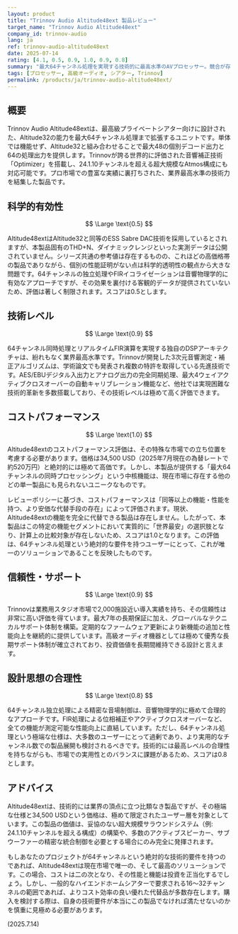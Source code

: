 ```yaml
---
layout: product
title: "Trinnov Audio Altitude48ext 製品レビュー"
target_name: "Trinnov Audio Altitude48ext"
company_id: trinnov-audio
lang: ja
ref: trinnov-audio-altitude48ext
date: 2025-07-14
rating: [4.1, 0.5, 0.9, 1.0, 0.9, 0.8]
summary: "最大64チャンネル処理を実現する技術的に最高水準のAVプロセッサー。競合が存在しないため、その独自の価値からコストパフォーマンスは最高評価となる。"
tags: [プロセッサー, 高級オーディオ, シアター, Trinnov]
permalink: /products/ja/trinnov-audio-altitude48ext/
---
```


## 概要

Trinnov Audio Altitude48extは、最高級プライベートシアター向けに設計された、Altitude32の能力を最大64チャンネル処理まで拡張するユニットです。単体では機能せず、Altitude32と組み合わせることで最大48の個別デコード出力と64の処理出力を提供します。Trinnovが誇る世界的に評価された音響補正技術「Optimizer」を搭載し、24.1.10チャンネルを超える超大規模なAtmos構成にも対応可能です。プロ市場での豊富な実績に裏打ちされた、業界最高水準の技術力を結集した製品です。

## 科学的有効性

$$ \Large \text{0.5} $$

Altitude48extはAltitude32と同等のESS Sabre DAC技術を採用しているとされますが、本製品固有のTHD+N、ダイナミックレンジといった実測データは公開されていません。シリーズ共通の参考値は存在するものの、これほどの高価格帯の製品でありながら、個別の性能証明がない点は科学的透明性の観点から大きな問題です。64チャンネルの独立処理やFIRイコライゼーションは音響物理学的に有効なアプローチですが、その効果を裏付ける客観的データが提供されていないため、評価は著しく制限されます。スコアは0.5とします。

## 技術レベル

$$ \Large \text{0.9} $$

64チャンネル同時処理とリアルタイムFIR演算を実現する独自のDSPアーキテクチャは、紛れもなく業界最高水準です。Trinnovが開発した3次元音響測定・補正アルゴリズムは、学術論文でも発表され複数の特許を取得している先進技術です。AES/EBUデジタル入出力とアナログ出力の完全同期処理、最大4ウェイアクティブクロスオーバーの自動キャリブレーション機能など、他社では実現困難な技術的革新を多数搭載しており、その技術レベルは極めて高く評価できます。

## コストパフォーマンス

$$ \Large \text{1.0} $$

Altitude48extのコストパフォーマンス評価は、その特殊な市場での立ち位置を考慮する必要があります。価格は34,500 USD（2025年7月現在の為替レートで約520万円）と絶対的には極めて高価です。しかし、本製品が提供する「最大64チャンネルの同時プロセッシング」という中核機能は、現在市場に存在する他のどの単一製品にも見られないユニークなものです。

レビューポリシーに基づき、コストパフォーマンスは「同等以上の機能・性能を持つ、より安価な代替手段の存在」によって評価されます。現状、Altitude48extの機能を完全に代替できる製品は存在しません。したがって、本製品はこの特定の機能セグメントにおいて実質的に「世界最安」の選択肢となり、計算上の比較対象が存在しないため、スコアは1.0となります。この評価は、64チャンネル処理という絶対的な要件を持つユーザーにとって、これが唯一のソリューションであることを反映したものです。

## 信頼性・サポート

$$ \Large \text{0.9} $$

Trinnovは業務用スタジオ市場で2,000施設近い導入実績を持ち、その信頼性は非常に高い評価を得ています。最大7年の長期保証に加え、グローバルなテクニカルサポート体制を構築。定期的なファームウェア更新により新機能の追加と性能向上を継続的に提供しています。高級オーディオ機器としては極めて優秀な長期サポート体制が確立されており、投資価値を長期間維持できる設計と言えます。

## 設計思想の合理性

$$ \Large \text{0.8} $$

64チャンネル独立処理による精密な音場制御は、音響物理学的に極めて合理的なアプローチです。FIR処理による位相補正やアクティブクロスオーバーなど、全ての機能が測定可能な性能向上に直結しています。ただし、64チャンネル処理という極端な仕様は、大多数のユーザーにとって過剰であり、より実用的なチャンネル数での製品展開も検討されるべきです。技術的には最高レベルの合理性を持ちながらも、市場での実用性とのバランスに課題があるため、スコアは0.8とします。

## アドバイス

Altitude48extは、技術的には業界の頂点に立つ比類なき製品ですが、その極端な仕様と34,500 USDという価格は、極めて限定されたユーザー層を対象としています。この製品の価値は、妥協のない超大規模サラウンドシステム（例: 24.1.10チャンネルを超える構成）の構築や、多数のアクティブスピーカー、サブウーファーの精密な統合制御を必要とする場合にのみ完全に発揮されます。

もしあなたのプロジェクトが64チャンネルという絶対的な技術的要件を持つのであれば、Altitude48extは現在市場で唯一の、そして最高のソリューションです。この場合、コストは二の次となり、その性能と機能は投資を正当化するでしょう。しかし、一般的なハイエンドホームシアターで要求される16～32チャンネルの範囲であれば、よりコスト効率の良い優れた代替品が多数存在します。購入を検討する際は、自身の技術要件が本当にこの製品でなければ満たせないのかを慎重に見極める必要があります。

(2025.7.14)